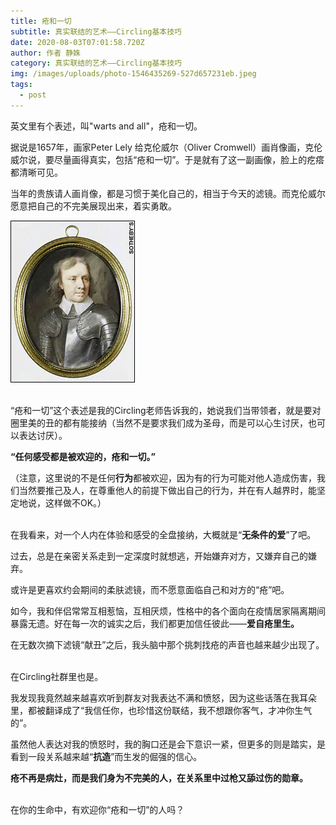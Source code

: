 ```yaml
---
title: 疮和一切
subtitle: 真实联结的艺术——Circling基本技巧
date: 2020-08-03T07:01:58.720Z
author: 作者 静姝
category: 真实联结的艺术——Circling基本技巧
img: /images/uploads/photo-1546435269-527d657231eb.jpeg
tags:
  - post
---
```

英文里有个表述，叫"warts and all"，疮和一切。

据说是1657年，画家Peter Lely 给克伦威尔（Oliver Cromwell）画肖像画，克伦威尔说，要尽量画得真实，包括“疮和一切”。于是就有了这一副画像，脸上的疙瘩都清晰可见。

当年的贵族请人画肖像，都是习惯于美化自己的，相当于今天的滤镜。而克伦威尔愿意把自己的不完美展现出来，着实勇敢。

![](/images/uploads/od3s87ftwkqt9w7i.png)

\
“疮和一切”这个表述是我的Circling老师告诉我的，她说我们当带领者，就是要对圈里美的丑的都有能接纳（当然不是要求我们成为圣母，而是可以心生讨厌，也可以表达讨厌）。

**“任何感受都是被欢迎的，疮和一切。”**

（注意，这里说的不是任何**行为**都被欢迎，因为有的行为可能对他人造成伤害，我们当然要推己及人，在尊重他人的前提下做出自己的行为，并在有人越界时，能坚定地说，这样做不OK。）

\
在我看来，对一个人内在体验和感受的全盘接纳，大概就是“**无条件的爱**”了吧。

过去，总是在亲密关系走到一定深度时就想逃，开始嫌弃对方，又嫌弃自己的嫌弃。

或许是更喜欢约会期间的柔肤滤镜，而不愿意面临自己和对方的“疮”吧。

如今，我和伴侣常常互相惹恼，互相厌烦，性格中的各个面向在疫情居家隔离期间暴露无遗。好在每一次的诚实之后，我们都更加信任彼此——**爱自疮里生。**

在无数次摘下滤镜“献丑”之后，我头脑中那个挑刺找疮的声音也越来越少出现了。

\
在Circling社群里也是。

我发现我竟然越来越喜欢听到群友对我表达不满和愤怒，因为这些话落在我耳朵里，都被翻译成了“我信任你，也珍惜这份联结，我不想跟你客气，才冲你生气的”。

虽然他人表达对我的愤怒时，我的胸口还是会下意识一紧，但更多的则是踏实，是看到一段关系越来越“**抗造**”而生发的倔强的信心。

**疮不再是病灶，而是我们身为不完美的人，在关系里中过枪又舔过伤的勋章。**

\
在你的生命中，有欢迎你“疮和一切”的人吗？